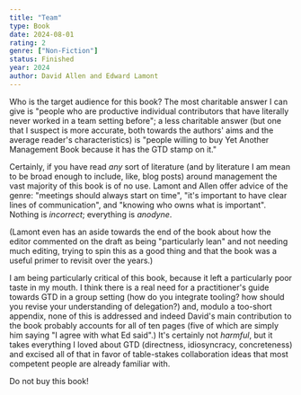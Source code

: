 ```yaml
---
title: "Team"
type: Book
date: 2024-08-01
rating: 2
genre: ["Non-Fiction"]
status: Finished
year: 2024
author: David Allen and Edward Lamont
---
```


Who is the target audience for this book? The most charitable answer I can give is "people who are productive individual contributors that have literally never worked in a team setting before"; a less charitable answer (but one that I suspect is more accurate, both towards the authors' aims and the average reader's characteristics) is "people willing to buy Yet Another Management Book because it has the GTD stamp on it."

Certainly, if you have read _any_ sort of literature (and by literature I am mean to be broad enough to include, like, blog posts) around management the vast majority of this book is of no use. Lamont and Allen offer advice of the genre: "meetings should always start on time", "it's important to have clear lines of communication", and "knowing who owns what is important". Nothing is _incorrect_; everything is _anodyne_.

(Lamont even has an aside towards the end of the book about how the editor commented on the draft as being "particularly lean" and not needing much editing, trying to spin this as a good thing and that the book was a useful primer to revisit over the years.)

I am being particularly critical of this book, because it left a particularly poor taste in my mouth. I think there is a real need for a practitioner's guide towards GTD in a group setting (how do you integrate tooling? how should you revise your understanding of delegation?) and, modulo a too-short appendix, none of this is addressed and indeed David's main contribution to the book probably accounts for all of ten pages (five of which are simply him saying "I agree with what Ed said".) It's certainly not _harmful_, but it takes everything I loved about GTD (directness, idiosyncracy, concreteness) and excised all of that in favor of table-stakes collaboration ideas that most competent people are already familiar with.

Do not buy this book!
